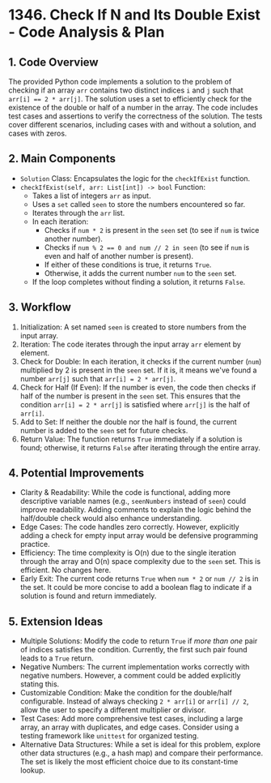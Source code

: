 # 1346. Check If N and Its Double Exist - Code Analysis & Plan

## 1. Code Overview

The provided Python code implements a solution to the problem of checking if an array `arr` contains two distinct indices `i` and `j` such that `arr[i] == 2 * arr[j]`. The solution uses a set to efficiently check for the existence of the double or half of a number in the array. The code includes test cases and assertions to verify the correctness of the solution. The tests cover different scenarios, including cases with and without a solution, and cases with zeros.

## 2. Main Components

* `Solution` Class: Encapsulates the logic for the `checkIfExist` function.
* `checkIfExist(self, arr: List[int]) -> bool` Function:
  * Takes a list of integers `arr` as input.
  * Uses a `set` called `seen` to store the numbers encountered so far.
  * Iterates through the `arr` list.
  * In each iteration:
    * Checks if `num * 2` is present in the `seen` set (to see if `num` is twice another number).
    * Checks if `num % 2 == 0 and num // 2 in seen` (to see if `num` is even and half of another number is present).
    * If either of these conditions is true, it returns `True`.
    * Otherwise, it adds the current number `num` to the `seen` set.
  * If the loop completes without finding a solution, it returns `False`.

## 3. Workflow

1. Initialization: A set named `seen` is created to store numbers from the input array.
2. Iteration: The code iterates through the input array `arr` element by element.
3. Check for Double: In each iteration, it checks if the current number (`num`) multiplied by 2 is present in the `seen` set. If it is, it means we've found a number `arr[j]` such that `arr[i] = 2 * arr[j]`.
4. Check for Half (If Even): If the number is even, the code then checks if half of the number is present in the `seen` set. This ensures that the condition `arr[i] = 2 * arr[j]` is satisfied where `arr[j]` is the half of `arr[i]`.
5. Add to Set: If neither the double nor the half is found, the current number is added to the `seen` set for future checks.
6. Return Value: The function returns `True` immediately if a solution is found; otherwise, it returns `False` after iterating through the entire array.

## 4. Potential Improvements

* Clarity & Readability:  While the code is functional, adding more descriptive variable names (e.g., `seenNumbers` instead of `seen`) could improve readability. Adding comments to explain the logic behind the half/double check would also enhance understanding.
* Edge Cases: The code handles zero correctly. However, explicitly adding a check for empty input array would be defensive programming practice.
* Efficiency:  The time complexity is O(n) due to the single iteration through the array and O(n) space complexity due to the `seen` set. This is efficient. No changes here.
* Early Exit: The current code returns `True` when `num * 2` or `num // 2` is in the set. It could be more concise to add a boolean flag to indicate if a solution is found and return immediately.

## 5. Extension Ideas

* Multiple Solutions:  Modify the code to return `True` if *more than one* pair of indices satisfies the condition. Currently, the first such pair found leads to a `True` return.
* Negative Numbers: The current implementation works correctly with negative numbers. However, a comment could be added explicitly stating this.
* Customizable Condition: Make the condition for the double/half configurable. Instead of always checking `2 * arr[i]` or `arr[i] // 2`, allow the user to specify a different multiplier or divisor.
* Test Cases: Add more comprehensive test cases, including a large array, an array with duplicates, and edge cases. Consider using a testing framework like `unittest` for organized testing.
* Alternative Data Structures: While a set is ideal for this problem, explore other data structures (e.g., a hash map) and compare their performance. The set is likely the most efficient choice due to its constant-time lookup.
